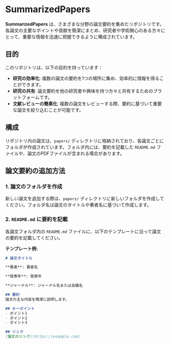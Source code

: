 # SummarizedPapers

**SummarizedPapers** は、さまざまな分野の論文要約を集めたリポジトリです。各論文の主要なポイントや貢献を簡潔にまとめ、研究者や学術関心のある方々にとって、重要な情報を迅速に把握できるように構成されています。

## 目的

このリポジトリは、以下の目的を持っています：
- **研究の効率化**: 複数の論文の要約を1つの場所に集め、効率的に情報を得ることができます。
- **研究の共有**: 論文要約を他の研究者や興味を持つ方々と共有するためのプラットフォームです。
- **文献レビューの簡素化**: 複数の論文をレビューする際、要約に基づいて重要な論文を絞り込むことが可能です。

## 構成

リポジトリ内の論文は、`papers/` ディレクトリに格納されており、各論文ごとにフォルダが作成されています。フォルダ内には、要約を記載した `README.md` ファイルや、論文のPDFファイルが含まれる場合があります。


## 論文要約の追加方法

### 1. 論文のフォルダを作成
新しい論文を追加する際は、`papers/` ディレクトリに新しいフォルダを作成してください。フォルダ名は論文のタイトルや著者名に基づいて作成します。

### 2. `README.md` に要約を記載
各論文フォルダ内の `README.md` ファイルに、以下のテンプレートに沿って論文の要約を記載してください。

**テンプレート例:**
```markdown
# 論文タイトル

**著者**: 著者名

**発表年**: 発表年

**ジャーナル**: ジャーナル名または会議名

## 要約
論文の主な内容を簡潔に説明します。

## キーポイント
- ポイント1
- ポイント2
- ポイント3

## リンク
[論文のリンク](https://example.com)